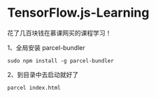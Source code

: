 # TensorFlow.js-Learning
花了几百块钱在慕课网买的课程学习！


1、全局安装 parcel-bundler

    sudo npm install -g parcel-bundler

2、到目录中去启动就好了

    parcel index.html

